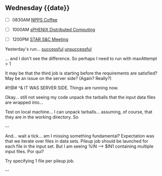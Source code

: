## Wednesday {{date}}

- [ ] 0830AM [NPPS Coffee](https://bnl.zoomgov.com/j/16157150845?pwd=NXNqTi9ZWEFBKzYwRXQ5U3NXU1dBZz09)
- [ ] 1000AM [sPHENIX Distributed Computing](https://bnl.zoomgov.com/j/16157150845?pwd=NXNqTi9ZWEFBKzYwRXQ5U3NXU1dBZz09)
- [ ] 1200PM [STAR S&C Meeting](https://lbnl.zoom.us/j/97026562983?pwd=VGVXbzhYUUhheEJ2cFMyVVdVRXowZz09)


Yesterday's run...
[successful](https://panda-doma.cern.ch/task/66719/)
[unsuccessful](https://panda-doma.cern.ch/task/66722/)

... and I don't see the difference.  So perhaps I need to run with maxAttempt > 1

It may be that the third job is starting before the requirements are satisfied?  May be an issue on the server side?  (Again?  Really?)

#!!@# ^&  IT WAS SERVER SIDE.  Things are running now.  

Okay... still not seeing my code unpack the tarballs that the input data files are wrapped into...

Test on local machine... I can unpack tarballs... assuming, of course, that they are in the working directory.  So 

--


And... wait a tick... am I missing something fundamental?  Expectation was that we iterate over files in data sets.  Pileup job should be launched for each file in the input set.   But I am seeing %IN --> $IN1 containing multiple input files.  Por qui?

Try specifying 1 file per pileup job.

--


